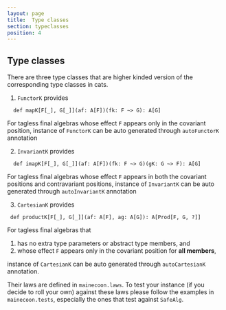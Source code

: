 ```yaml
---
layout: page
title:  Type classes
section: typeclasses
position: 4
---
```



## Type classes

There are three type classes that are higher kinded version of the corresponding type classes in cats.

1. `FunctorK` provides
```tut:silent
  def mapK[F[_], G[_]](af: A[F])(fk: F ~> G): A[G]
```

For tagless final algebras whose effect `F` appears only in the covariant position, instance of `FunctorK` can be auto generated through `autoFunctorK` annotation

2. `InvariantK` provides
```tut:silent
  def imapK[F[_], G[_]](af: A[F])(fk: F ~> G)(gK: G ~> F): A[G]
```

For tagless final algebras whose effect `F` appears in both the covariant positions and contravariant positions, instance of `InvariantK` can be auto generated through `autoInvariantK` annotation

3. `CartesianK` provides
```
 def productK[F[_], G[_]](af: A[F], ag: A[G]): A[Prod[F, G, ?]]
```

For tagless final algebras that
1. has no extra type parameters or abstract type members, and
2. whose effect `F` appears only in the covariant position for **all members**,

instance of `CartesianK` can be auto generated through `autoCartesianK` annotation.


Their laws are defined in `mainecoon.laws`. To test your instance (if you decide to roll your own) against these laws please follow the examples in `mainecoon.tests`, especially the ones that test against `SafeAlg`.


